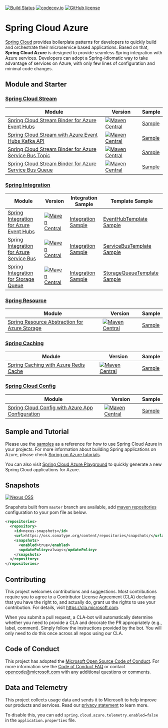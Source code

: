 [![Build Status](https://travis-ci.com/Microsoft/spring-cloud-azure.svg?branch=master)](https://travis-ci.com/Microsoft/spring-cloud-azure)
[![codecov.io](https://codecov.io/gh/Microsoft/spring-cloud-azure/coverage.svg?branch=master)](https://codecov.io/gh/Microsoft/spring-cloud-azure?branch=master)
[![GitHub license](https://img.shields.io/github/license/mashape/apistatus.svg)](https://github.com/Microsoft/spring-cloud-azure/blob/master/LICENCE)

# Spring Cloud Azure

[Spring Cloud](http://projects.spring.io/spring-cloud/) provides boilerplate patterns for developers to quickly build and orchestrate their microservice based applications. Based on that, **Spring Cloud Azure** is designed to provide seamless Spring integration with Azure services. Developers can adopt a Spring-idiomatic way to take advantage of services on Azure, with only few lines of configuration and minimal code changes. 

## Module and Starter

### [Spring Cloud Stream](https://cloud.spring.io/spring-cloud-stream/)
Module | Version | Sample
------ |--- | ---
[Spring Cloud Stream Binder for Azure Event Hubs](spring-cloud-azure-eventhubs-stream-binder/) | [![Maven Central](https://img.shields.io/maven-central/v/com.microsoft.azure/spring-cloud-azure-eventhubs-stream-binder.svg)](https://search.maven.org/#search%7Cga%7C1%7Ca%3A%22spring-cloud-azure-eventhubs-stream-binder%22) |[Sample](https://github.com/Microsoft/spring-cloud-azure/tree/release/1.1.0.RC3/spring-cloud-azure-samples/eventhubs-binder-sample)
[Spring Cloud Stream with Azure Event Hubs Kafka API](spring-cloud-azure-samples/eventhubs-kafka-sample/) | [![Maven Central](https://img.shields.io/maven-central/v/com.microsoft.azure/spring-cloud-starter-azure-eventhubs-kafka.svg)](https://search.maven.org/#search%7Cga%7C1%7Ca%3A%22spring-cloud-starter-azure-eventhubs-kafka%22)|[Sample](https://github.com/Microsoft/spring-cloud-azure/tree/release/1.1.0.RC1/spring-cloud-azure-samples/eventhubs-kafka-sample)
[Spring Cloud Stream Binder for Azure Service Bus Topic](spring-cloud-azure-servicebus-topic-stream-binder/) | [![Maven Central](https://img.shields.io/maven-central/v/com.microsoft.azure/spring-cloud-azure-servicebus-topic-stream-binder.svg)](https://search.maven.org/#search%7Cga%7C1%7Ca%3A%22spring-cloud-azure-servicebus-topic-stream-binder%22) | [Sample](https://github.com/Microsoft/spring-cloud-azure/tree/release/1.1.0.RC3/spring-cloud-azure-samples/servicebus-topic-binder-sample)
[Spring Cloud Stream Binder for Azure Service Bus Queue](spring-cloud-azure-servicebus-queue-stream-binder/) | [![Maven Central](https://img.shields.io/maven-central/v/com.microsoft.azure/spring-cloud-azure-servicebus-queue-stream-binder.svg)](https://search.maven.org/#search%7Cga%7C1%7Ca%3A%22spring-cloud-azure-servicebus-queue-stream-binder%22) | [Sample](https://github.com/Microsoft/spring-cloud-azure/tree/release/1.1.0.RC3/spring-cloud-azure-samples/servicebus-queue-binder-sample)

### [Spring Integration](https://spring.io/projects/spring-integration)
Module | Version | Integration Sample | Template Sample
------|--- | --- | ----
[Spring Integration for Azure Event Hubs](spring-integration-azure/spring-integration-eventhubs) | [![Maven Central](https://img.shields.io/maven-central/v/com.microsoft.azure/spring-cloud-starter-azure-eventhubs.svg)](https://search.maven.org/#search%7Cga%7C1%7Ca%3A%22spring-cloud-starter-azure-eventhubs%22) | [Integration Sample](https://github.com/Microsoft/spring-cloud-azure/tree/release/1.1.0.RC1/spring-cloud-azure-samples/eventhubs-integration-sample) | [EventHubTemplate Sample](https://github.com/Microsoft/spring-cloud-azure/tree/release/1.1.0.RC3/spring-cloud-azure-samples/eventhub-operation-sample)
[Spring Integration for Azure Service Bus](spring-integration-azure/spring-integration-servicebus) | [![Maven Central](https://img.shields.io/maven-central/v/com.microsoft.azure/spring-cloud-starter-azure-servicebus.svg)](https://search.maven.org/#search%7Cga%7C1%7Ca%3A%22spring-cloud-starter-azure-servicebus%22)| [Integration Sample](https://github.com/Microsoft/spring-cloud-azure/tree/release/1.1.0.RC3/spring-cloud-azure-samples/servicebus-integration-sample) | [ServiceBusTemplate Sample](https://github.com/Microsoft/spring-cloud-azure/tree/release/1.1.0.RC3/spring-cloud-azure-samples/servicebus-operation-sample)
[Spring Integration for Storage Queue](spring-integration-azure/spring-integration-storage-queue) | [![Maven Central](https://img.shields.io/maven-central/v/com.microsoft.azure/spring-cloud-starter-azure-storage-queue.svg)](https://search.maven.org/#search%7Cga%7C1%7Ca%3A%22spring-cloud-starter-azure-storage-queue%22)| [Integration Sample](https://github.com/Microsoft/spring-cloud-azure/tree/release/1.1.0.RC3/spring-cloud-azure-samples/storage-queue-integration-sample) | [StorageQueueTemplate Sample](https://github.com/Microsoft/spring-cloud-azure/tree/release/1.1.0.RC3/spring-cloud-azure-samples/storage-queue-operation-sample)

### [Spring Resource](https://docs.spring.io/spring/docs/current/spring-framework-reference/core.html#resources)

Module | Version | Sample
-------|--- | ---
[Spring Resource Abstraction for Azure Storage](spring-cloud-azure-storage/) | [![Maven Central](https://img.shields.io/maven-central/v/com.microsoft.azure/spring-starter-azure-storage.svg)](https://search.maven.org/#search%7Cga%7C1%7Ca%3A%22spring-starter-azure-storage%22) | [Sample](https://github.com/Microsoft/spring-cloud-azure/tree/release/1.1.0.RC3/spring-cloud-azure-samples/storage-sample)

### [Spring Caching](https://docs.spring.io/spring-boot/docs/current/reference/html/boot-features-caching.html)

Module | Version | Sample
-------|--- | ---
[Spring Caching with Azure Redis Cache](spring-cloud-azure-samples/spring-cloud-azure-cache-sample) | [![Maven Central](https://img.shields.io/maven-central/v/com.microsoft.azure/spring-starter-azure-cache.svg)](https://search.maven.org/#search%7Cga%7C1%7Ca%3A%22spring-starter-azure-cache%22) | [Sample](https://github.com/Microsoft/spring-cloud-azure/tree/release/1.1.0.RC3/spring-cloud-azure-samples/cache-sample)

### [Spring Cloud Config](https://cloud.spring.io/spring-cloud-static/spring-cloud.html#customizing-bootstrap-property-sources)

Module | Version | Sample
-------|--- | ---
[Spring Cloud Config with Azure App Configuration](spring-cloud-azure-samples/azure-appconfiguration-sample) | [![Maven Central](https://img.shields.io/maven-central/v/com.microsoft.azure/spring-cloud-starter-azure-appconfiguration-config.svg)](https://search.maven.org/#search%7Cga%7C1%7Ca%3A%22spring-cloud-starter-azure-appconfiguration-config%22) | [Sample](https://github.com/Microsoft/spring-cloud-azure/tree/release/1.1.0.M1/spring-cloud-azure-samples/azure-appconfiguration-sample)

## Sample and Tutorial 

Please use the [samples](spring-cloud-azure-samples/) as a reference for how to use Spring Cloud Azure in your projects. For more information about building Spring applications on Azure, please check [Spring on Azure tutorials](https://docs.microsoft.com/en-us/java/azure/spring-framework/?view=azure-java-stable). 

You can also visit [Spring Cloud Azure Playground](https://aka.ms/springcloud) to quickly generate a new Spring Cloud applications for Azure.


## Snapshots
[![Nexus OSS](https://img.shields.io/nexus/snapshots/https/oss.sonatype.org/com.microsoft.azure/spring-cloud-azure-autoconfigure.svg)](https://oss.sonatype.org/content/repositories/snapshots/com/microsoft/azure/spring-cloud-azure-dependencies/)

Snapshots built from `master` branch are available, add [maven repositories](https://maven.apache.org/settings.html#Repositories) configuration to your pom file as below. 
```xml
<repositories>
  <repository>
    <id>nexus-snapshots</id>
    <url>https://oss.sonatype.org/content/repositories/snapshots/</url>
    <snapshots>
      <enabled>true</enabled>
      <updatePolicy>always</updatePolicy>
    </snapshots>
  </repository>
</repositories>
```

## Contributing

This project welcomes contributions and suggestions.  Most contributions require you to agree to a
Contributor License Agreement (CLA) declaring that you have the right to, and actually do, grant us
the rights to use your contribution. For details, visit https://cla.microsoft.com.

When you submit a pull request, a CLA-bot will automatically determine whether you need to provide
a CLA and decorate the PR appropriately (e.g., label, comment). Simply follow the instructions
provided by the bot. You will only need to do this once across all repos using our CLA.

## Code of Conduct 

This project has adopted the [Microsoft Open Source Code of Conduct](https://opensource.microsoft.com/codeofconduct/). For more information see the [Code of Conduct FAQ](https://opensource.microsoft.com/codeofconduct/faq/) or contact [opencode@microsoft.com](mailto:opencode@microsoft.com) with any additional questions or comments.

## Data and Telemetry 

This project collects usage data and sends it to Microsoft to help improve our products and services. Read our [privacy statement](https://privacy.microsoft.com/en-us/privacystatement) to learn more. 

To disable this, you can add `spring.cloud.azure.telemetry.enabled=false` in the `application.properties` file. 
